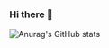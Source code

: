 ### Hi there 👋

![Anurag's GitHub stats](https://github-readme-stats.vercel.app/api?username=lu1z5ec&show_icons=true&theme=radical)
